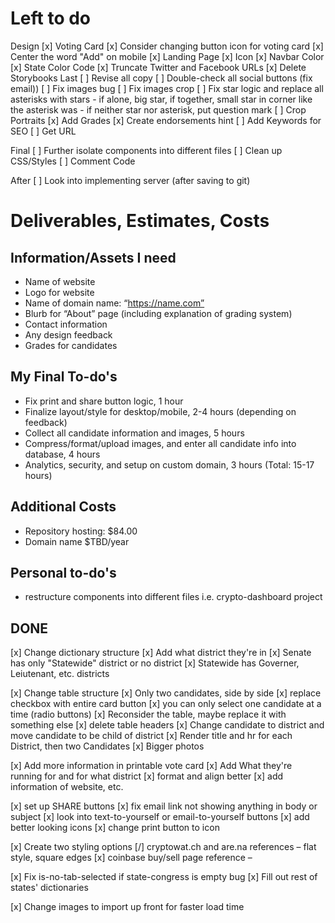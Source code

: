 # Left to do
Design
[x] Voting Card
[x] Consider changing button icon for voting card
[x] Center the word "Add" on mobile
[x] Landing Page
[x] Icon
[x] Navbar Color
[x] State Color
Code
[x] Truncate Twitter and Facebook URLs
[x] Delete Storybooks
Last
[ ] Revise all copy
[ ] Double-check all social buttons (fix email))
[ ] Fix images bug
[ ] Fix images crop
[ ] Fix star logic and replace all asterisks with stars
    - if alone, big star, if together, small star in corner like the asterisk was
    - if neither star nor asterisk, put question mark
[ ] Crop Portraits
[x] Add Grades
[x] Create endorsements hint
[ ] Add Keywords for SEO
[ ] Get URL

Final
[ ] Further isolate components into different files
[ ] Clean up CSS/Styles
[ ] Comment Code

After
[ ] Look into implementing server (after saving to git)



# Deliverables, Estimates, Costs

## Information/Assets I need
- Name of website
- Logo for website
- Name of domain name: “https://name.com”
- Blurb for “About” page (including explanation of grading system)
- Contact information
- Any design feedback
- Grades for candidates

## My Final To-do's
- Fix print and share button logic, 1 hour
- Finalize layout/style for desktop/mobile, 2-4 hours (depending on feedback)
- Collect all candidate information and images, 5 hours
- Compress/format/upload images, and enter all candidate info into database, 4 hours
- Analytics, security, and setup on custom domain, 3 hours
(Total: 15-17 hours)

## Additional Costs
- Repository hosting: $84.00
- Domain name $TBD/year

## Personal to-do's
- restructure components into different files  i.e. crypto-dashboard project




## DONE
[x] Change dictionary structure
	[x] Add what district they're in
	[x] Senate has only "Statewide" district or no district 
	[x] Statewide has Governer, Leiutenant, etc. districts 

[x] Change table structure
	[x] Only two candidates, side by side 
	[x] replace checkbox with entire card button
	[x] you can only select one candidate at a time (radio buttons)
	[x] Reconsider the table, maybe replace it with something else
	[x] delete table headers
	[x] Change candidate to district and move candidate to be child of district
	[x] Render title and hr for each District, then two Candidates
	[x] Bigger photos

[x] Add more information in printable vote card
	[x] Add What they're running for and for what district
	[x] format and align better
	[x] add information of website, etc.

[x] set up SHARE buttons
	[x] fix email link not showing anything in body or subject
 	[x] look into text-to-yourself or email-to-yourself buttons
	[x] add better looking icons
	[x] change print button to icon

[x] Create two styling options
	[/] cryptowat.ch and are.na references – flat style, square edges
	[x] coinbase buy/sell page reference – 


[x] Fix is-no-tab-selected if state-congress is empty bug
[x] Fill out rest of states' dictionaries


[x] Change images to import up front for faster load time
